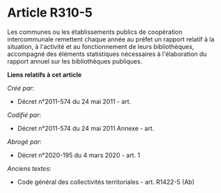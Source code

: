 # Article R310-5

Les communes ou les établissements publics de coopération intercommunale remettent chaque année au préfet un rapport relatif
à la situation, à l'activité et au fonctionnement de leurs bibliothèques, accompagné des éléments statistiques nécessaires à
l'élaboration du rapport annuel sur les bibliothèques publiques.

**Liens relatifs à cet article**

_Créé par_:

  - Décret n°2011-574 du 24 mai 2011  - art.

_Codifié par_:

  - Décret n°2011-574 du 24 mai 2011 Annexe - art.

_Abrogé par_:

  - Décret n°2020-195 du 4 mars 2020 - art. 1

_Anciens textes_:

  - Code général des collectivités territoriales - art. R1422-5 (Ab)

